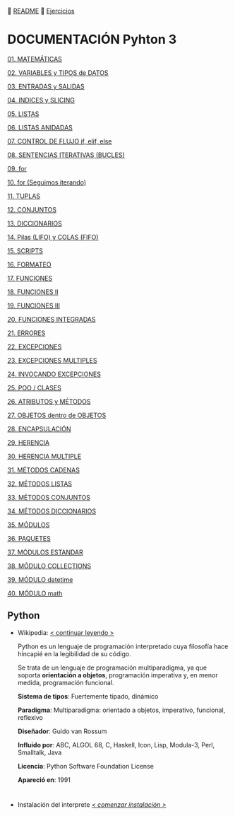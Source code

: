 :page_with_curl: [README](../README.md)  :pencil: [Ejercicios](/tests/indicetests.md)


# DOCUMENTACIÓN Pyhton 3

[01. MATEMÁTICAS](/documentation/mat.md)

[02. VARIABLES y TIPOS de DATOS](/documentation/variable.md)

[03. ENTRADAS y SALIDAS](/documentation/entsal.md) 

[04. INDICES y SLICING](/documentation/indsli.md)

[05. LISTAS](/documentation/listas.md)

[06. LISTAS ANIDADAS](/documentation/listasanidadas.md)

[07. CONTROL DE FLUJO if, elif, else](/documentation/controlflujo.md)

[08. SENTENCIAS ITERATIVAS (BUCLES)](/documentation/iterativas.md)

[09. for](/documentation/for.md)

[10. for (Seguimos iterando)](/documentation/for2.md)

[11. TUPLAS](/documentation/tuplas.md)

[12. CONJUNTOS](/documentation/conjuntos.md)

[13. DICCIONARIOS](/documentation/diccionarios.md)

[14. Pilas (LIFO) y COLAS (FIFO)](/documentation/pilascolas.md)

[15. SCRIPTS](/documentation/entradas.md)

[16. FORMATEO](/documentation/formateo.md)

[17. FUNCIONES](/documentation/funciones.md)

[18. FUNCIONES II](/documentation/funcionesii.md)

[19. FUNCIONES III](/documentation/funcionesiii.md)

[20. FUNCIONES INTEGRADAS](/documentation/funcionesint.md)

[21. ERRORES](/documentation/errores.md)

[22. EXCEPCIONES](/documentation/excepciones.md)

[23. EXCEPCIONES MULTIPLES](/documentation/excepcionesmul.md)

[24. INVOCANDO EXCEPCIONES](/documentation/invo.md)

[25. POO / CLASES](/documentation/poo.md)

[26. ATRIBUTOS y MÉTODOS](/documentation/atributosmetodos.md)

[27. OBJETOS dentro de OBJETOS](/documentation/objetodentro.md)

[28. ENCAPSULACIÓN](/documentation/encap.md)

[29. HERENCIA](/documentation/herencia.md)

[30. HERENCIA MULTIPLE](/documentation/herenciam.md)

[31. MÉTODOS CADENAS](/documentation/MetodosCadenas.md)

[32. MÉTODOS LISTAS](/documentation/MetodosListas.md)

[33. MÉTODOS CONJUNTOS](/documentation/MetodosConjuntos.md)

[34. MÉTODOS DICCIONARIOS](/documentation/MetodosDiccionarios.md)

[35. MÓDULOS](/documentation/Modulos.md)

[36. PAQUETES](/documentation/Paquetes.md)

[37. MÓDULOS ESTANDAR](/documentation/ModulosEstandar.md)

[38. MÓDULO COLLECTIONS](/documentation/collections.md)

[39. MÓDULO datetime](/documentation/datetime.md)

[40. MÓDULO math](/documentation/math.md)

## Python

+ Wikipedia: [< continuar leyendo >](https://es.wikipedia.org/wiki/Python)

    Python es un lenguaje de programación interpretado cuya filosofía hace hincapié en la legibilidad de su código.
 
    Se trata de un lenguaje de programación multiparadigma, ya que soporta **orientación a objetos**, programación imperativa y, en menor medida, programación funcional.

     **Sistema de tipos**: Fuertemente tipado, dinámico

     **Paradigma**: Multiparadigma: orientado a objetos, imperativo, funcional, reflexivo

     **Diseñador**: Guido van Rossum

     **Influido por**: ABC, ALGOL 68, C, Haskell, Icon, Lisp, Modula-3, Perl, Smalltalk, Java

     **Licencia**: Python Software Foundation License

     **Apareció en**: 1991

#
+ Instalación del interprete _[< comenzar instalación >](https://www.python.org/downloads/)_

